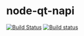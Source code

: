 # node-qt-napi

[![Build Status](https://travis-ci.org/kusti8/node-qt-napi.svg?branch=master)](https://travis-ci.org/kusti8/node-qt-napi)
[![Build status](https://ci.appveyor.com/api/projects/status/ttn4p8rt748qo874?svg=true)](https://ci.appveyor.com/project/kusti8/node-qt-napi)
